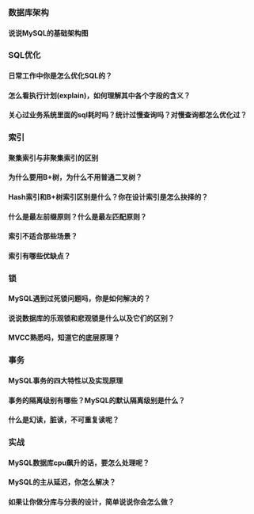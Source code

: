 ### 数据库架构

#### 说说MySQL的基础架构图

### SQL优化

#### 日常工作中你是怎么优化SQL的？

#### 怎么看执行计划(explain)，如何理解其中各个字段的含义？

#### 关心过业务系统里面的sql耗时吗？统计过慢查询吗？对慢查询都怎么优化过？

### 索引

#### 聚集索引与非聚集索引的区别

#### 为什么要用B+树，为什么不用普通二叉树？

#### Hash索引和B+树索引区别是什么？你在设计索引是怎么抉择的？

#### 什么是最左前缀原则？什么是最左匹配原则？

#### 索引不适合那些场景？

#### 索引有哪些优缺点？

### 锁

#### MySQL遇到过死锁问题吗，你是如何解决的？

#### 说说数据库的乐观锁和悲观锁是什么以及它们的区别？

#### MVCC熟悉吗，知道它的底层原理？

### 事务

#### MySQL事务的四大特性以及实现原理

#### 事务的隔离级别有哪些？MySQL的默认隔离级别是什么？

#### 什么是幻读，脏读，不可重复读呢？

### 实战

#### MySQL数据库cpu飙升的话，要怎么处理呢？

#### MySQL的主从延迟，你怎么解决？

#### 如果让你做分库与分表的设计，简单说说你会怎么做？

